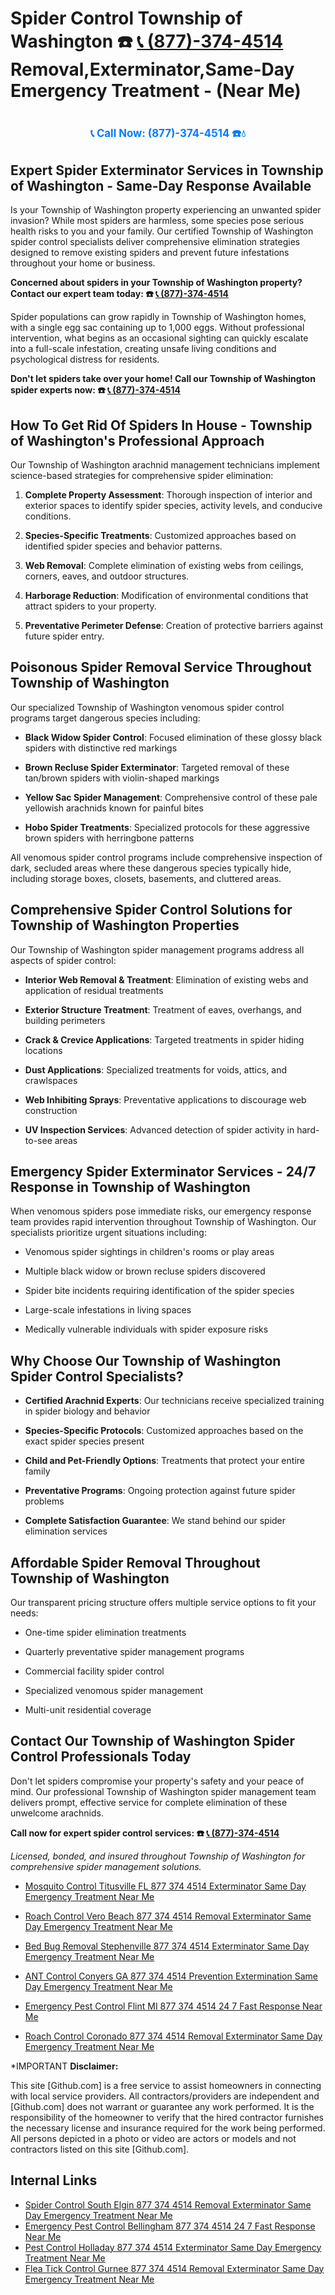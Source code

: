 # Spider Control Township of Washington ☎️ [📞 (877)-374-4514](https://pest-control-4514.netlify.app) Removal,Exterminator,Same-Day Emergency Treatment - (Near Me)
# 

<p align="center" style="font-size: 1.2em; font-weight: bold; margin: 20px 0;">
  <a href="https://pest-control-4514.netlify.app" target="_blank" style="color: #007BFF; text-decoration: none;">📞 Call Now: (877)-374-4514 ☎️💧</a>
</p>

## Expert Spider Exterminator Services in Township of Washington - Same-Day Response Available

Is your Township of Washington property experiencing an unwanted spider invasion? While most spiders are harmless, some species pose serious health risks to you and your family. Our certified Township of Washington spider control specialists deliver comprehensive elimination strategies designed to remove existing spiders and prevent future infestations throughout your home or business.

**Concerned about spiders in your Township of Washington property? Contact our expert team today: ☎️ [📞 (877)-374-4514](https://pest-control-4514.netlify.app)**

Spider populations can grow rapidly in Township of Washington homes, with a single egg sac containing up to 1,000 eggs. Without professional intervention, what begins as an occasional sighting can quickly escalate into a full-scale infestation, creating unsafe living conditions and psychological distress for residents.

**Don't let spiders take over your home! Call our Township of Washington spider experts now: ☎️ [📞 (877)-374-4514](https://pest-control-4514.netlify.app)**

## How To Get Rid Of Spiders In House - Township of Washington's Professional Approach

Our Township of Washington arachnid management technicians implement science-based strategies for comprehensive spider elimination:

1. **Complete Property Assessment**: Thorough inspection of interior and exterior spaces to identify spider species, activity levels, and conducive conditions.

2. **Species-Specific Treatments**: Customized approaches based on identified spider species and behavior patterns.

3. **Web Removal**: Complete elimination of existing webs from ceilings, corners, eaves, and outdoor structures.

4. **Harborage Reduction**: Modification of environmental conditions that attract spiders to your property.

5. **Preventative Perimeter Defense**: Creation of protective barriers against future spider entry.

## Poisonous Spider Removal Service Throughout Township of Washington

Our specialized Township of Washington venomous spider control programs target dangerous species including:

- **Black Widow Spider Control**: Focused elimination of these glossy black spiders with distinctive red markings

- **Brown Recluse Spider Exterminator**: Targeted removal of these tan/brown spiders with violin-shaped markings

- **Yellow Sac Spider Management**: Comprehensive control of these pale yellowish arachnids known for painful bites

- **Hobo Spider Treatments**: Specialized protocols for these aggressive brown spiders with herringbone patterns

All venomous spider control programs include comprehensive inspection of dark, secluded areas where these dangerous species typically hide, including storage boxes, closets, basements, and cluttered areas.

## Comprehensive Spider Control Solutions for Township of Washington Properties

Our Township of Washington spider management programs address all aspects of spider control:

- **Interior Web Removal & Treatment**: Elimination of existing webs and application of residual treatments

- **Exterior Structure Treatment**: Treatment of eaves, overhangs, and building perimeters

- **Crack & Crevice Applications**: Targeted treatments in spider hiding locations

- **Dust Applications**: Specialized treatments for voids, attics, and crawlspaces

- **Web Inhibiting Sprays**: Preventative applications to discourage web construction

- **UV Inspection Services**: Advanced detection of spider activity in hard-to-see areas

## Emergency Spider Exterminator Services - 24/7 Response in Township of Washington

When venomous spiders pose immediate risks, our emergency response team provides rapid intervention throughout Township of Washington. Our specialists prioritize urgent situations including:

- Venomous spider sightings in children's rooms or play areas

- Multiple black widow or brown recluse spiders discovered

- Spider bite incidents requiring identification of the spider species

- Large-scale infestations in living spaces

- Medically vulnerable individuals with spider exposure risks

## Why Choose Our Township of Washington Spider Control Specialists?

- **Certified Arachnid Experts**: Our technicians receive specialized training in spider biology and behavior

- **Species-Specific Protocols**: Customized approaches based on the exact spider species present

- **Child and Pet-Friendly Options**: Treatments that protect your entire family

- **Preventative Programs**: Ongoing protection against future spider problems

- **Complete Satisfaction Guarantee**: We stand behind our spider elimination services

## Affordable Spider Removal Throughout Township of Washington

Our transparent pricing structure offers multiple service options to fit your needs:

- One-time spider elimination treatments

- Quarterly preventative spider management programs

- Commercial facility spider control

- Specialized venomous spider management

- Multi-unit residential coverage

## Contact Our Township of Washington Spider Control Professionals Today

Don't let spiders compromise your property's safety and your peace of mind. Our professional Township of Washington spider management team delivers prompt, effective service for complete elimination of these unwelcome arachnids.

**Call now for expert spider control services: ☎️ [📞 (877)-374-4514](https://pest-control-4514.netlify.app)**

*Licensed, bonded, and insured throughout Township of Washington for comprehensive spider management solutions.*


- [Mosquito Control Titusville FL 877 374 4514 Exterminator Same Day Emergency Treatment Near Me](https://github.com/allyoucaneatsushiin/pest-control/blob/main/Mosquito-Control-Titusville-FL-877-374-4514-Exterminator-Same-Day-Emergency-Treatment-Near-Me.md)
- [Roach Control Vero Beach 877 374 4514 Removal Exterminator Same Day Emergency Treatment Near Me](https://github.com/allyoucaneatsushiin/pest-control/blob/main/Roach-Control-Vero-Beach-877-374-4514-Removal-Exterminator-Same-Day-Emergency-Treatment-Near-Me.md)
- [Bed Bug Removal Stephenville 877 374 4514 Exterminator Same Day Emergency Treatment Near Me](https://github.com/allyoucaneatsushiin/pest-control/blob/main/Bed-Bug-Removal-Stephenville-877-374-4514-Exterminator-Same-Day-Emergency-Treatment-Near-Me.md)


- [ANT Control Conyers GA 877 374 4514 Prevention Extermination Same Day Emergency Treatment Near Me](https://github.com/allyoucaneatsushiin/pest-control/blob/main/ANT-Control-Conyers-GA-877-374-4514-Prevention-Extermination-Same-Day-Emergency-Treatment-Near-Me.md)
- [Emergency Pest Control Flint MI 877 374 4514 24 7 Fast Response Near Me](https://github.com/allyoucaneatsushiin/pest-control/blob/main/Emergency-Pest-Control-Flint-MI-877-374-4514-24-7-Fast-Response-Near-Me.md)
- [Roach Control Coronado 877 374 4514 Removal Exterminator Same Day Emergency Treatment Near Me](https://github.com/allyoucaneatsushiin/pest-control/blob/main/Roach-Control-Coronado-877-374-4514-Removal-Exterminator-Same-Day-Emergency-Treatment-Near-Me.md)


*IMPORTANT **Disclaimer:**  

This site [Github.com] is a free service to assist homeowners in connecting with local service providers. All contractors/providers are independent and [Github.com] does not warrant or guarantee any work performed. It is the responsibility of the homeowner to verify that the hired contractor furnishes the necessary license and insurance required for the work being performed. All persons depicted in a photo or video are actors or models and not contractors listed on this site [Github.com].


## Internal Links
- [Spider Control South Elgin 877 374 4514 Removal Exterminator Same Day Emergency Treatment Near Me](https://github.com/allyoucaneatsushiin/pest-control/blob/main/Spider-Control-South-Elgin-877-374-4514-Removal-Exterminator-Same-Day-Emergency-Treatment-Near-Me.md)
- [Emergency Pest Control Bellingham 877 374 4514 24 7 Fast Response Near Me](https://github.com/allyoucaneatsushiin/pest-control/blob/main/Emergency-Pest-Control-Bellingham-877-374-4514-24-7-Fast-Response-Near-Me.md)
- [Pest Control Holladay 877 374 4514 Exterminator Same Day Emergency Treatment Near Me](https://github.com/allyoucaneatsushiin/pest-control/blob/main/Pest-Control-Holladay-877-374-4514-Exterminator-Same-Day-Emergency-Treatment-Near-Me.md)
- [Flea Tick Control Gurnee 877 374 4514 Removal Exterminator Same Day Emergency Treatment Near Me](https://github.com/allyoucaneatsushiin/pest-control/blob/main/Flea-Tick-Control-Gurnee-877-374-4514-Removal-Exterminator-Same-Day-Emergency-Treatment-Near-Me.md)
